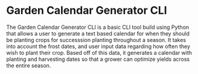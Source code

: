 # Garden Calendar Generator CLI
The Garden Calendar Generator CLI is a basic CLI tool build using Python that allows a user to generate a text based calendar for when they should be planting crops for successsion planting throughout a season.
It takes into account the frost dates, and user input data regarding how often they wish to plant their crop.
Based off of this data, it generates a calendar with planting and harvesting dates so that a grower can optimize yields across the entire season.